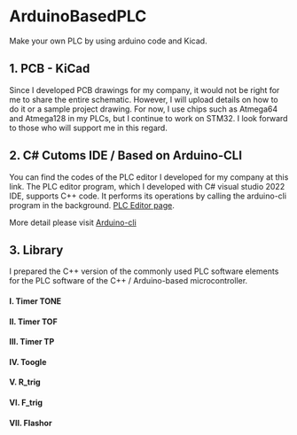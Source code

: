 # ArduinoBasedPLC

Make your own PLC by using arduino code and Kicad.

## 1. PCB - KiCad
   Since I developed PCB drawings for my company, it would not be right for me to share the entire schematic. However, I will upload details on how to do it or a sample project drawing. For now, I use chips such as Atmega64 and Atmega128 in my PLCs, but I continue to work on STM32. I look forward to those who will support me in this regard.

   
## 2. C# Cutoms IDE / Based on Arduino-CLI
   You can find the codes of the PLC editor I developed for my company at this link. The PLC editor program, which I developed with C# visual studio 2022 IDE, supports C++ code. It performs its operations by calling the arduino-cli program in the background.
[PLC Editor page](https://github.com/Yusuftunch/PLC-EDITOR-ARDUINO-CLI).

More detail please visit [Arduino-cli](https://arduino.github.io/arduino-cli/0.35/)
   
## 3. Library
  I prepared the C++ version of the commonly used PLC software elements for the PLC software of the C++ / Arduino-based microcontroller.
  
  #### I. Timer TONE
  
  #### II. Timer TOF
  
  #### III. Timer TP
  
  #### IV. Toogle
  
  #### V. R_trig
  
  #### VI. F_trig
  
  #### VII. Flashor
   
